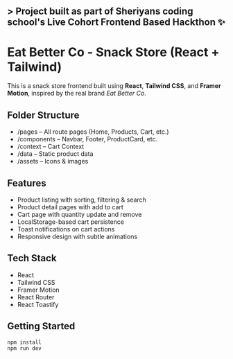 
## > Project built as part of **Sheriyans coding school's Live Cohort Frontend Based Hackthon** ✨

# Eat Better Co - Snack Store (React + Tailwind)

This is a snack store frontend built using **React**, **Tailwind CSS**, and **Framer Motion**, inspired by the real brand *Eat Better Co*.

## Folder Structure

- /pages – All route pages (Home, Products, Cart, etc.)
- /components – Navbar, Footer, ProductCard, etc.
- /context – Cart Context
- /data – Static product data
- /assets – Icons & images

## Features

- Product listing with sorting, filtering & search
- Product detail pages with add to cart
- Cart page with quantity update and remove
- LocalStorage-based cart persistence
- Toast notifications on cart actions
- Responsive design with subtle animations

## Tech Stack

- React
- Tailwind CSS
- Framer Motion
- React Router
- React Toastify

## Getting Started

```bash
npm install
npm run dev

```

